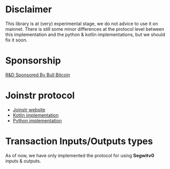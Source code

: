 # Disclaimer

This library is at (very) experimental stage, we do not advice to use it on mainnet.
There is still some minor differences at the protocol level between this  implementation
and the python & kotlin implementations, but we should fix it soon.

# Sponsorship

[R&D Sponsored By Bull Bitcoin](https://www.bullbitcoin.com/)

# Joinstr protocol
 - [Joinstr website](https://joinstr.xyz/)
 - [Kotlin implementation](https://gitlab.com/invincible-privacy/joinstr-kmp)
 - [Python implementation](https://gitlab.com/invincible-privacy/joinstr)

# Transaction Inputs/Outputs types

As of now, we have only implemented the protocol for using **Segwitv0** inputs & outputs.
